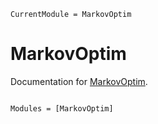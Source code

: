 ```@meta
CurrentModule = MarkovOptim
```

# MarkovOptim

Documentation for [MarkovOptim](https://github.com/pjh6654/MarkovOptim.jl).

```@index
```

```@autodocs
Modules = [MarkovOptim]
```
